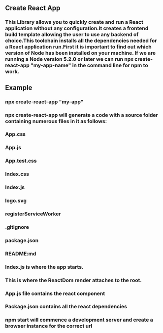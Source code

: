 ## Create React App

### This Library allows you to quickly create and run a React application without any configuration.It creates a frontend build template allowing the user to use any backend of choice.This toolchain installs all the dependencies needed for a React application run.First it is important to find out which version of Node has been installed on your machine. If we are running a Node version 5.2.0 or later we can run npx create-react-app "my-app-name" in the command line for npm to work.

## Example

### npx create-react-app "my-app"

### npx create-react-app will generate a code with a source folder containing numerous files in it as follows:

### App.css

### App.js

### App.test.css

### Index.css

### Index.js

### logo.svg

### registerServiceWorker

### .gitignore

### package.json

### README:md

### Index.js is where the app starts.

### This is where the ReactDom render attaches to the root.

### App.js file contains the react component

### Package.json contains all the react dependencies

### npm start will commence a development server and create a browser instance for the correct url
